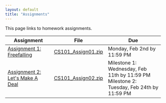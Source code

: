 ```yaml
---
layout: default
title: "Assignments"
---
```


This page links to homework assignments.

Assignment | File | Due
---------- | ---- | ---
[Assignment 1: Freefalling](assign01.html) | [CS101\_Assign01.zip](CS101_Assign01.zip) | Monday, Feb 2nd by 11:59 PM
[Assignment 2: Let's Make A Deal](assign02.html) | [CS101\_Assign02.zip](CS101_Assign02.zip) | Milestone 1: Wednesday, Feb 11th by 11:59 PM<br>Milestone 2: Tuesday, Feb 24th by 11:59 PM

<!-- vim:set wrap: ­-->
<!-- vim:set linebreak: -->
<!-- vim:set nolist: -->
